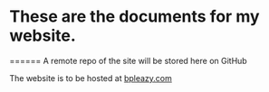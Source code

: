 # These are the documents for my website. 
======
A remote repo of the site will be stored here on GitHub

The website is to be hosted at [bpleazy.com](bpleazy.com)
